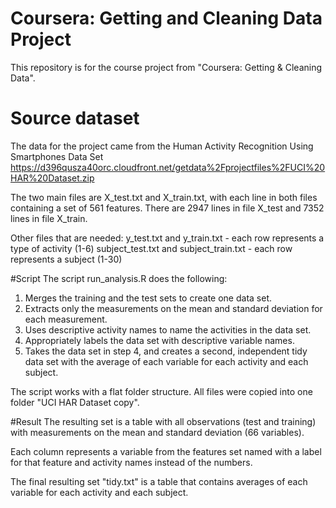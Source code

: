 # Coursera: Getting and Cleaning Data Project
This repository is for the course project from "Coursera: Getting &amp; Cleaning Data".

# Source dataset
The data for the project came from the Human Activity Recognition Using Smartphones Data Set
https://d396qusza40orc.cloudfront.net/getdata%2Fprojectfiles%2FUCI%20HAR%20Dataset.zip

The two main files are X_test.txt and X_train.txt, with each line in both files containing a set of 561 features.
There are 2947 lines in file X_test and 7352 lines in file X_train.

Other files that are needed:
y_test.txt and y_train.txt - each row represents a type of activity (1-6)
subject_test.txt and subject_train.txt - each row represents a subject (1-30)


#Script
The script run_analysis.R does the following:<br />
1. Merges the training and the test sets to create one data set.<br />
2. Extracts only the measurements on the mean and standard deviation for each measurement. <br />
3. Uses descriptive activity names to name the activities in the data set.<br />
4. Appropriately labels the data set with descriptive variable names. <br />
5. Takes the data set in step 4, and creates a second, independent tidy data set with the average of each variable for each activity and each subject.<br />

The script works with a flat folder structure. All files were copied into one folder "UCI HAR Dataset copy".

#Result
The resulting set is a table with all observations (test and training) with measurements on the mean and standard deviation (66 variables).

Each column represents a variable from the features set named with a label for that feature and activity names instead of the numbers.

The final resulting set "tidy.txt" is a table that contains averages of each variable for each activity and each subject.

